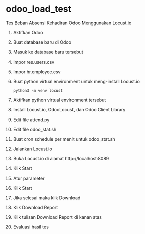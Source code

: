 # odoo_load_test
Tes Beban Absensi Kehadiran Odoo Menggunakan Locust.io

1. Aktifkan Odoo
2. Buat database baru di Odoo
3. Masuk ke database baru tersebut
4. Impor res.users.csv
5. Impor hr.employee.csv
6. Buat python virtual environment untuk meng-install Locust.io

       python3 -m venv locust

8. Aktifkan python virtual environment tersebut
9. Install Locust.io, OdooLocust, dan Odoo Client Library
10. Edit file attend.py
11. Edit file odoo_stat.sh
12. Buat cron schedule per menit untuk odoo_stat.sh
13. Jalankan Locust.io
14. Buka Locust.io di alamat http://localhost:8089
15. Klik Start
16. Atur parameter
17. Klik Start
18. Jika selesai maka klik Download
19. Klik Download Report
20. Klik tulisan Download Report di kanan atas
21. Evaluasi hasil tes
